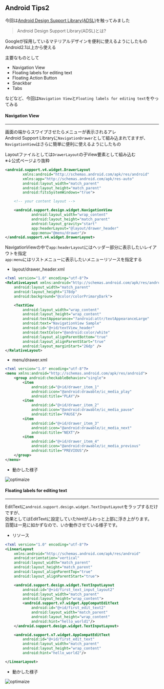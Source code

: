## Android Tips2

今回は[Android Design Support Library(ADSL)](http://android-developers.blogspot.jp/2015/05/android-design-support-library.html)を触ってみました

> Android Design Support Library(ADSL)とは?

Googleが採用しているマテリアルデザインを便利に使えるようにしたもの<br>
Android2.1以上から使える

主要なものとして

* Navigation View
* Floating labels for editing text
* Floating Action Button
* Snackbar
* Tabs

などなど、今回は`Navigation View`と`Floating labels for editing text`をやってみる

#### Navigation View
***

画面の端からスワイプさせたらメニューが表示されるアレ<br>
Android Support Libraryに`NavigationDrawer`として組み込まれてますが、<br>
`NavigationView`はさらに簡単に便利に使えるようにしたもの

Layoutファイルとしては`DrawerLayout`の子View要素として組み込む<br>
※↓公式ページより抜粋
```xml
<android.support.v4.widget.DrawerLayout
        xmlns:android="http://schemas.android.com/apk/res/android"
        xmlns:app="http://schemas.android.com/apk/res-auto"
        android:layout_width="match_parent"
        android:layout_height="match_parent"
        android:fitsSystemWindows="true">

    <!-- your content layout -->

    <android.support.design.widget.NavigationView
            android:layout_width="wrap_content"
            android:layout_height="match_parent"
            android:layout_gravity="start"
            app:headerLayout="@layout/drawer_header"
            app:menu="@menu/drawer"/>
</android.support.v4.widget.DrawerLayout>
```

NavigationViewの中で`app:headerLayout`にはヘッダー部分に表示したいレイアウトを指定<br>
`app:menu`にはリストメニューに表示したいメニューリソースを指定する

* layout/drawer_header.xml
```xml
<?xml version="1.0" encoding="utf-8"?>
<RelativeLayout xmlns:android="http://schemas.android.com/apk/res/android"
    android:layout_width="match_parent"
    android:layout_height="178dp"
    android:background="@color/colorPrimaryDark">

    <TextView
        android:layout_width="wrap_content"
        android:layout_height="wrap_content"
        android:textAppearance="?android:attr/textAppearanceLarge"
        android:text="NavigationView Sample"
        android:id="@+id/textView_header"
        android:textColor="@android:color/white"
        android:layout_alignParentBottom="true"
        android:layout_alignParentStart="true"
        android:layout_marginStart="26dp" />
</RelativeLayout>
```

* menu/drawer.xml
```xml
<?xml version="1.0" encoding="utf-8"?>
<menu xmlns:android="http://schemas.android.com/apk/res/android">
    <group android:checkableBehavior="single">
        <item
            android:id="@+id/drawer_item_1"
            android:icon="@android:drawable/ic_media_play"
            android:title="PLAY"/>
        <item
            android:id="@+id/drawer_item_2"
            android:icon="@android:drawable/ic_media_pause"
            android:title="PAUSE"/>
        <item
            android:id="@+id/drawer_item_3"
            android:icon="@android:drawable/ic_media_next"
            android:title="NEXT"/>
        <item
            android:id="@+id/drawer_item_4"
            android:icon="@android:drawable/ic_media_previous"
            android:title="PREVIOUS"/>
    </group>
</menu>
```

* 動かした様子

![optimaize](http://slowhand0309.github.io/images/blog/android/navigation_view.gif)

#### Floating labels for editing text
***

EditTextに`android.support.design.widget.TextInputLayout`をラップするだけですが、<br>
効果としてはEditTextに設定していたhintがふわっと上部に浮き上がります。<br>
百聞は一見に如かずなので、いか動作させている様子です。

* リソース

```xml
<?xml version="1.0" encoding="utf-8"?>
<LinearLayout
    xmlns:android="http://schemas.android.com/apk/res/android"
    android:orientation="vertical"
    android:layout_width="match_parent"
    android:layout_height="match_parent"
    android:layout_alignParentTop="true"
    android:layout_alignParentStart="true">

    <android.support.design.widget.TextInputLayout
        android:id="@+id/first_text_input_layout2"
        android:layout_width="match_parent"
        android:layout_height="wrap_content">
        <android.support.v7.widget.AppCompatEditText
            android:id="@+id/first_edit_text2"
            android:layout_width="match_parent"
            android:layout_height="wrap_content"
            android:hint="hello_world1"/>
    </android.support.design.widget.TextInputLayout>

    <android.support.v7.widget.AppCompatEditText
        android:id="@+id/first_edit_text"
        android:layout_width="match_parent"
        android:layout_height="wrap_content"
        android:hint="hello_world2"/>

</LinearLayout>
```

* 動かした様子

![optimaize](http://slowhand0309.github.io/images/blog/android/textinput.gif)
